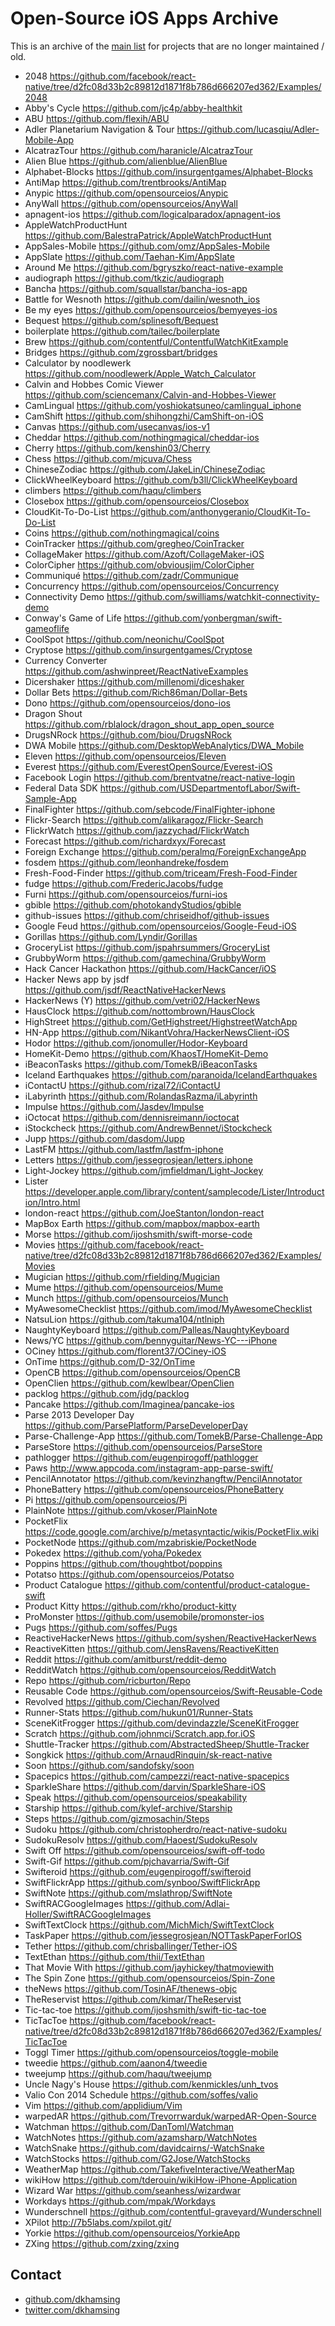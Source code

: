 # Open-Source iOS Apps Archive

This is an archive of the [main list](https://github.com/dkhamsing/open-source-ios-apps) for projects that are no longer maintained / old.

- 2048 https://github.com/facebook/react-native/tree/d2fc08d33b2c89812d1871f8b786d666207ed362/Examples/2048
- Abby's Cycle https://github.com/jc4p/abby-healthkit
- ABU https://github.com/flexih/ABU
- Adler Planetarium Navigation & Tour https://github.com/lucasqiu/Adler-Mobile-App
- AlcatrazTour https://github.com/haranicle/AlcatrazTour
- Alien Blue https://github.com/alienblue/AlienBlue
- Alphabet-Blocks https://github.com/insurgentgames/Alphabet-Blocks
- AntiMap https://github.com/trentbrooks/AntiMap
- Anypic https://github.com/opensourceios/Anypic
- AnyWall https://github.com/opensourceios/AnyWall
- apnagent-ios https://github.com/logicalparadox/apnagent-ios
- AppleWatchProductHunt https://github.com/BalestraPatrick/AppleWatchProductHunt
- AppSales-Mobile https://github.com/omz/AppSales-Mobile
- AppSlate https://github.com/Taehan-Kim/AppSlate
- Around Me https://github.com/bgryszko/react-native-example
- audiograph https://github.com/tkzic/audiograph
- Bancha https://github.com/squallstar/bancha-ios-app
- Battle for Wesnoth https://github.com/dailin/wesnoth_ios
- Be my eyes https://github.com/opensourceios/bemyeyes-ios
- Bequest https://github.com/splinesoft/Bequest
- boilerplate https://github.com/tailec/boilerplate
- Brew https://github.com/contentful/ContentfulWatchKitExample
- Bridges https://github.com/zgrossbart/bridges
- Calculator by noodlewerk https://github.com/noodlewerk/Apple_Watch_Calculator
- Calvin and Hobbes Comic Viewer https://github.com/sciencemanx/Calvin-and-Hobbes-Viewer
- CamLingual https://github.com/yoshiokatsuneo/camlingual_iphone
- CamShift https://github.com/shihongzhi/CamShift-on-iOS
- Canvas https://github.com/usecanvas/ios-v1
- Cheddar https://github.com/nothingmagical/cheddar-ios
- Cherry https://github.com/kenshin03/Cherry
- Chess https://github.com/mjcuva/Chess
- ChineseZodiac https://github.com/JakeLin/ChineseZodiac
- ClickWheelKeyboard https://github.com/b3ll/ClickWheelKeyboard
- climbers https://github.com/haqu/climbers
- Closebox https://github.com/opensourceios/Closebox
- CloudKit-To-Do-List https://github.com/anthonygeranio/CloudKit-To-Do-List
- Coins https://github.com/nothingmagical/coins
- CoinTracker https://github.com/gregheo/CoinTracker
- CollageMaker https://github.com/Azoft/CollageMaker-iOS
- ColorCipher https://github.com/obviousjim/ColorCipher
- Communiqué https://github.com/zadr/Communique
- Concurrency https://github.com/opensourceios/Concurrency
- Connectivity Demo https://github.com/swilliams/watchkit-connectivity-demo
- Conway's Game of Life https://github.com/yonbergman/swift-gameoflife
- CoolSpot https://github.com/neonichu/CoolSpot
- Cryptose https://github.com/insurgentgames/Cryptose
- Currency Converter https://github.com/ashwinpreet/ReactNativeExamples
- Dicershaker https://github.com/millenomi/diceshaker
- Dollar Bets https://github.com/Rich86man/Dollar-Bets
- Dono https://github.com/opensourceios/dono-ios
- Dragon Shout https://github.com/rblalock/dragon_shout_app_open_source
- DrugsNRock https://github.com/biou/DrugsNRock
- DWA Mobile https://github.com/DesktopWebAnalytics/DWA_Mobile
- Eleven https://github.com/opensourceios/Eleven
- Everest https://github.com/EverestOpenSource/Everest-iOS
- Facebook Login https://github.com/brentvatne/react-native-login
- Federal Data SDK https://github.com/USDepartmentofLabor/Swift-Sample-App
- FinalFighter https://github.com/sebcode/FinalFighter-iphone
- Flickr-Search https://github.com/alikaragoz/Flickr-Search
- FlickrWatch https://github.com/jazzychad/FlickrWatch
- Forecast https://github.com/richardxyx/Forecast
- Foreign Exchange https://github.com/peralmq/ForeignExchangeApp
- fosdem https://github.com/leonhandreke/fosdem
- Fresh-Food-Finder https://github.com/triceam/Fresh-Food-Finder
- fudge https://github.com/FredericJacobs/fudge
- Furni https://github.com/opensourceios/furni-ios
- gbible https://github.com/photokandyStudios/gbible
- github-issues https://github.com/chriseidhof/github-issues
- Google Feud https://github.com/opensourceios/Google-Feud-iOS
- Gorillas https://github.com/Lyndir/Gorillas
- GroceryList https://github.com/jspahrsummers/GroceryList
- GrubbyWorm https://github.com/gamechina/GrubbyWorm
- Hack Cancer Hackathon https://github.com/HackCancer/iOS
- Hacker News app by jsdf https://github.com/jsdf/ReactNativeHackerNews
- HackerNews (Y) https://github.com/vetri02/HackerNews
- HausClock https://github.com/nottombrown/HausClock
- HighStreet https://github.com/GetHighstreet/HighstreetWatchApp
- HN-App https://github.com/NikantVohra/HackerNewsClient-iOS
- Hodor https://github.com/jonomuller/Hodor-Keyboard
- HomeKit-Demo https://github.com/KhaosT/HomeKit-Demo
- iBeaconTasks https://github.com/TomekB/iBeaconTasks
- Iceland Earthquakes https://github.com/paranoida/IcelandEarthquakes
- iContactU https://github.com/rizal72/iContactU
- iLabyrinth https://github.com/RolandasRazma/iLabyrinth
- Impulse https://github.com/Jasdev/Impulse
- iOctocat https://github.com/dennisreimann/ioctocat
- iStockcheck https://github.com/AndrewBennet/iStockcheck
- Jupp https://github.com/dasdom/Jupp
- LastFM https://github.com/lastfm/lastfm-iphone
- Letters https://github.com/jessegrosjean/letters.iphone
- Light-Jockey https://github.com/jmfieldman/Light-Jockey
- Lister https://developer.apple.com/library/content/samplecode/Lister/Introduction/Intro.html
- london-react https://github.com/JoeStanton/london-react
- MapBox Earth https://github.com/mapbox/mapbox-earth
- Morse https://github.com/ijoshsmith/swift-morse-code
- Movies https://github.com/facebook/react-native/tree/d2fc08d33b2c89812d1871f8b786d666207ed362/Examples/Movies
- Mugician https://github.com/rfielding/Mugician
- Mume https://github.com/opensourceios/Mume
- Munch https://github.com/opensourceios/Munch
- MyAwesomeChecklist https://github.com/imod/MyAwesomeChecklist
- NatsuLion https://github.com/takuma104/ntlniph
- NaughtyKeyboard https://github.com/Palleas/NaughtyKeyboard
- News/YC https://github.com/bennyguitar/News-YC---iPhone
- OCiney https://github.com/florent37/OCiney-iOS
- OnTime https://github.com/D-32/OnTime
- OpenCB https://github.com/opensourceios/OpenCB
- OpenClien https://github.com/kewlbear/OpenClien
- packlog https://github.com/jdg/packlog
- Pancake https://github.com/Imaginea/pancake-ios
- Parse 2013 Developer Day https://github.com/ParsePlatform/ParseDeveloperDay
- Parse-Challenge-App https://github.com/TomekB/Parse-Challenge-App
- ParseStore https://github.com/opensourceios/ParseStore
- pathlogger https://github.com/eugenpirogoff/pathlogger
- Paws http://www.appcoda.com/instagram-app-parse-swift/
- PencilAnnotator https://github.com/kevinzhangftw/PencilAnnotator
- PhoneBattery https://github.com/opensourceios/PhoneBattery
- Pi https://github.com/opensourceios/Pi
- PlainNote https://github.com/vkoser/PlainNote
- PocketFlix https://code.google.com/archive/p/metasyntactic/wikis/PocketFlix.wiki
- PocketNode https://github.com/mzabriskie/PocketNode
- Pokedex https://github.com/yoha/Pokedex
- Poppins https://github.com/thoughtbot/poppins
- Potatso https://github.com/opensourceios/Potatso
- Product Catalogue https://github.com/contentful/product-catalogue-swift
- Product Kitty https://github.com/rkho/product-kitty
- ProMonster https://github.com/usemobile/promonster-ios
- Pugs https://github.com/soffes/Pugs
- ReactiveHackerNews https://github.com/syshen/ReactiveHackerNews
- ReactiveKitten https://github.com/JensRavens/ReactiveKitten
- Reddit https://github.com/amitburst/reddit-demo
- RedditWatch https://github.com/opensourceios/RedditWatch
- Repo https://github.com/ricburton/Repo
- Reusable Code https://github.com/opensourceios/Swift-Reusable-Code
- Revolved https://github.com/Ciechan/Revolved
- Runner-Stats https://github.com/hukun01/Runner-Stats
- SceneKitFrogger https://github.com/devindazzle/SceneKitFrogger
- Scratch https://github.com/johnmci/Scratch.app.for.iOS
- Shuttle-Tracker https://github.com/AbstractedSheep/Shuttle-Tracker
- Songkick https://github.com/ArnaudRinquin/sk-react-native
- Soon https://github.com/sandofsky/soon
- Spacepics https://github.com/campezzi/react-native-spacepics
- SparkleShare https://github.com/darvin/SparkleShare-iOS
- Speak https://github.com/opensourceios/speakability
- Starship https://github.com/kylef-archive/Starship
- Steps https://github.com/gizmosachin/Steps
- Sudoku https://github.com/christopherdro/react-native-sudoku
- SudokuResolv https://github.com/Haoest/SudokuResolv
- Swift Off https://github.com/opensourceios/swift-off-todo
- Swift-Gif https://github.com/pjchavarria/Swift-Gif
- Swifteroid https://github.com/eugenpirogoff/swifteroid
- SwiftFlickrApp https://github.com/synboo/SwiftFlickrApp
- SwiftNote https://github.com/mslathrop/SwiftNote
- SwiftRACGoogleImages https://github.com/Adlai-Holler/SwiftRACGoogleImages
- SwiftTextClock https://github.com/MichMich/SwiftTextClock
- TaskPaper https://github.com/jessegrosjean/NOTTaskPaperForIOS
- Tether https://github.com/chrisballinger/Tether-iOS
- TextEthan https://github.com/thii/TextEthan
- That Movie With https://github.com/jayhickey/thatmoviewith
- The Spin Zone https://github.com/opensourceios/Spin-Zone
- theNews https://github.com/TosinAF/thenews-objc
- TheReservist https://github.com/kimar/TheReservist
- Tic-tac-toe https://github.com/ijoshsmith/swift-tic-tac-toe
- TicTacToe https://github.com/facebook/react-native/tree/d2fc08d33b2c89812d1871f8b786d666207ed362/Examples/TicTacToe
- Toggl Timer https://github.com/opensourceios/toggle-mobile
- tweedie https://github.com/aanon4/tweedie
- tweejump https://github.com/haqu/tweejump
- Uncle Nagy's House https://github.com/kenmickles/unh_tvos
- Valio Con 2014 Schedule https://github.com/soffes/valio
- Vim https://github.com/applidium/Vim
- warpedAR https://github.com/Trevorrwarduk/warpedAR-Open-Source
- Watchman https://github.com/DanToml/Watchman
- WatchNotes https://github.com/azamsharp/WatchNotes
- WatchSnake https://github.com/davidcairns/-WatchSnake
- WatchStocks https://github.com/G2Jose/WatchStocks
- WeatherMap https://github.com/TakefiveInteractive/WeatherMap
- wikiHow https://github.com/tderouin/wikiHow-iPhone-Application
- Wizard War https://github.com/seanhess/wizardwar
- Workdays https://github.com/mpak/Workdays
- Wunderschnell https://github.com/contentful-graveyard/Wunderschnell
- XPilot http://7b5labs.com/xpilot.git/
- Yorkie https://github.com/opensourceios/YorkieApp
- ZXing https://github.com/zxing/zxing

## Contact

- [github.com/dkhamsing](https://github.com/dkhamsing)
- [twitter.com/dkhamsing](https://twitter.com/dkhamsing)
